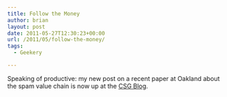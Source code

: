 ```yaml
---
title: Follow the Money
author: brian
layout: post
date: 2011-05-27T12:30:23+00:00
url: /2011/05/follow-the-money/
tags:
  - Geekery

---
```

Speaking of productive: my new post on a recent paper at Oakland about the spam value chain is now up at the [CSG Blog][1].

 [1]: http://blogs.ethz.ch/csg/2011/05/27/follow-the-money/